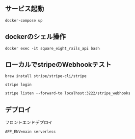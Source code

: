 ## サービス起動

```
docker-compose up
```

## dockerのシェル操作

```
docker exec -it square_eight_rails_api bash
```

## ローカルでstripeのWebhookテスト
```
brew install stripe/stripe-cli/stripe

stripe login

stripe listen --forward-to localhost:3222/stripe_webhooks
```

## デプロイ
フロントエンドデプロイ
```
APP_ENV=main serverless
```
